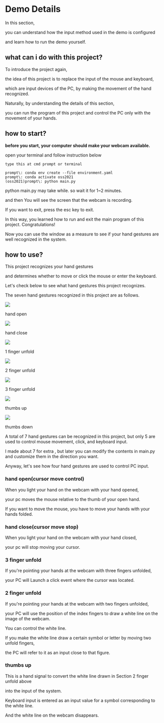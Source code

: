 # Demo Details



In this section, 

you can understand how the input method used in the demo is configured 

and learn how to run the demo yourself.



## what can i do with this project?



To introduce the project again, 

the idea of this project is to replace the input of the mouse and keyboard, 

which are input devices of the PC, by making the movement of the hand recognized.



Naturally, by understanding the details of this section, 

you can run the program of this project and control the PC only with the movement of your hands.



## how to start?



**before you start, your computer should make your webcam available.**



open your terminal and follow instruction below

```
type this at cmd prompt or terminal

prompt\: conda env create --file environment.yaml
prompt\: conda activate oss2021
(oss2021)prompt\: python main.py
```

python main.py may take while. so wait it for 1~2 minutes.



and then You will see the screen that the webcam is recording.

If you want to exit, press the esc key to exit.



In this way, you learned how to run and exit the main program of this project. Congratulations!



Now you can use the window as a measure to see if your hand gestures are well recognized in the system.



## how to use?



This project recognizes your hand gestures 

and determines whether to move or click the mouse or enter the keyboard.



Let's check below to see what hand gestures this project recognizes.



The seven hand gestures recognized in this project are as follows.



![](https://github.com/loud11/oss2021_hand_as_device/blob/main/resource/hand/handopen.png)

hand open

![](https://github.com/loud11/oss2021_hand_as_device/blob/main/resource/hand/close.png)

hand close

![](https://github.com/loud11/oss2021_hand_as_device/blob/main/resource/hand/1finger.png)

1 finger unfold

![](https://github.com/loud11/oss2021_hand_as_device/blob/main/resource/hand/2finger.png)

2 finger unfold

![](https://github.com/loud11/oss2021_hand_as_device/blob/main/resource/hand/3finger.png)

3 finger unfold

![](https://github.com/loud11/oss2021_hand_as_device/blob/main/resource/hand/thumbsup.png)

thumbs up

![](https://github.com/loud11/oss2021_hand_as_device/blob/main/resource/hand/thumbsdown.png)

thumbs down



A total of 7 hand gestures can be recognized in this project, but only 5 are used to control mouse movement, click, and keyboard input.

I made about 7 for extra , but later you can modify the contents in main.py and customize them in the direction you want.



Anyway, let's see how four hand gestures are used to control PC input.

### 

### hand open(cursor move control)



When you light your hand on the webcam with your hand opened, 

your pc moves the mouse relative to the thumb of your open hand.



If you want to move the mouse, you have to move your hands with your hands folded.



### hand close(cursor move stop)

When you light your hand on the webcam with your hand closed, 

your pc will stop moving your cursor.



### 3 finger unfold

If you're pointing your hands at the webcam with three fingers unfolded, 

your PC will Launch a click event where the cursor was located.





### 2 finger unfold

If you're pointing your hands at the webcam with two fingers unfolded, 

your PC will use the position of the index fingers to draw a white line on the image of the webcam.



You can control the white line. 

If you make the white line draw a certain symbol or letter by moving two unfold fingers, 

the PC will refer to it as an input close to that figure.



### thumbs up



This is a hand signal to convert the white line drawn in Section 2 finger unfold above 

into the input of the system.



Keyboard input is entered as an input value for a symbol corresponding to the white line.

And the white line on the webcam disappears.
